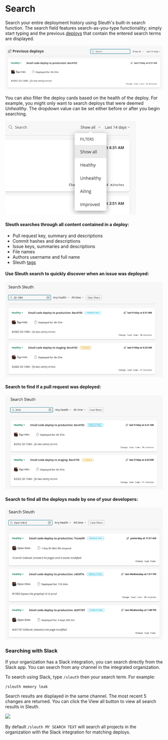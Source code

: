 # Search

Search your entire deployment history using Sleuth's built-in search function. The search field features  search-as-you-type functionality; simply start typing and the previous [deploys](../deploy-cards.md) that contain the entered search terms are displayed. 

![](../../.gitbook/assets/sleuth-sleuth-2021-01-31-15-15-49.png)

You can also filter the deploy cards based on the health of the deploy. For example, you might only want to search deploys that were deemed _Unhealthy_. The dropdown value can be set either before or after you begin searching. 

![](../../.gitbook/assets/sleuth-sleuth-2021-01-31-15-17-19.png)

#### Sleuth searches through all content contained in a deploy:

* Pull request key, summary and descriptions
* Commit hashes and descriptions
* Issue keys, summaries and descriptions
* File names
* Authors username and full name
* Sleuth [tags](tags.md)

#### Use Sleuth search to quickly discover when an issue was deployed:

![](../../.gitbook/assets/sleuth-search-sleuth-2021-01-31-15-24-58.png)

#### Search to find if a pull request was deployed:

![](../../.gitbook/assets/sleuth-search-sleuth-2021-01-31-15-26-43.png)

#### Search to find all the deploys made by one of your developers:

![](../../.gitbook/assets/sleuth-search-sleuth-2021-01-31-15-27-37.png)

### Searching with Slack

If your organization has a Slack integration, you can search directly from the Slack app. You can search from any channel in the integrated organization. 

To search using Slack, type `/sleuth` then your search term. For example:

```text
/sleuth memory leak 
```

Search results are displayed in the same channel. The most recent 5 changes are returned. You can click the View all button to view all search results in Sleuth.

![](https://img.announcekit.app/c7ffa9371e0cceec595ff6dd4e532fc4?s=7190d548eec84959d4d185c1b435b101)

By default `/sleuth MY SEARCH TEXT` will search all projects in the organization with the Slack integration for matching deploys.

